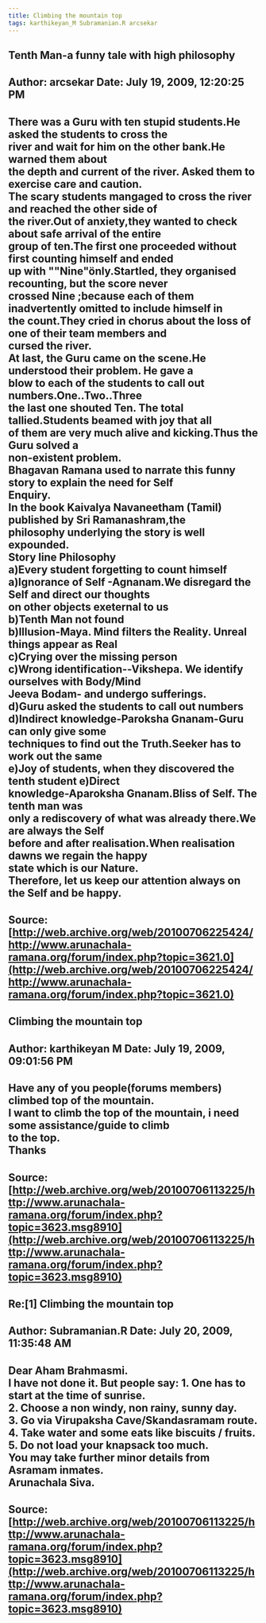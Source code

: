 ```yaml
--- 
title: Climbing the mountain top   
tags: karthikeyan_M Subramanian.R arcsekar  
---  
```

## Tenth Man-a funny tale with high philosophy  
Author: arcsekar            Date: July 19, 2009, 12:20:25 PM  
---  
There was a Guru with ten stupid students.He asked the students to cross the  
river and wait for him on the other bank.He warned them about   
the depth and current of the river. Asked them to exercise care and caution.   
The scary students mangaged to cross the river and reached the other side of  
the river.Out of anxiety,they wanted to check about safe arrival of the entire  
group of ten.The first one proceeded without first counting himself and ended  
up with ""Nine"önly.Startled, they organised recounting, but the score never  
crossed Nine ;because each of them inadvertently omitted to include himself in  
the count.They cried in chorus about the loss of one of their team members and  
cursed the river.   
At last, the Guru came on the scene.He understood their problem. He gave a  
blow to each of the students to call out numbers.One..Two..Three   
the last one shouted Ten. The total tallied.Students beamed with joy that all  
of them are very much alive and kicking.Thus the Guru solved a   
non-existent problem.   
Bhagavan Ramana used to narrate this funny story to explain the need for Self  
Enquiry.   
In the book Kaivalya Navaneetham (Tamil) published by Sri Ramanashram,the  
philosophy underlying the story is well expounded.   
 Story line Philosophy   
a)Every student forgetting to count himself  
a)Ignorance of Self -Agnanam.We disregard the Self and direct our thoughts   
 on other objects exeternal to us   
b)Tenth Man not found  
b)Illusion-Maya. Mind filters the Reality. Unreal things appear as Real   
c)Crying over the missing person  
c)Wrong identification--Vikshepa. We identify ourselves with Body/Mind   
 Jeeva Bodam- and undergo sufferings.   
d)Guru asked the students to call out numbers  
d)Indirect knowledge-Paroksha Gnanam-Guru can only give some   
 techniques to find out the Truth.Seeker has to work out the same   
e)Joy of students, when they discovered the tenth student e)Direct  
knowledge-Aparoksha Gnanam.Bliss of Self. The tenth man was   
 only a rediscovery of what was already there.We are always the Self   
 before and after realisation.When realisation dawns we regain the happy   
 state which is our Nature.   
Therefore, let us keep our attention always on the Self and be happy.
 ---  
Source:[http://web.archive.org/web/20100706225424/http://www.arunachala-ramana.org/forum/index.php?topic=3621.0](http://web.archive.org/web/20100706225424/http://www.arunachala-ramana.org/forum/index.php?topic=3621.0)   
---  

## Climbing the mountain top  
Author: karthikeyan M       Date: July 19, 2009, 09:01:56 PM  
---  
Have any of you people(forums members) climbed top of the mountain.   
I want to climb the top of the mountain, i need some assistance/guide to climb  
to the top.   
Thanks
 ---  
Source:[http://web.archive.org/web/20100706113225/http://www.arunachala-ramana.org/forum/index.php?topic=3623.msg8910](http://web.archive.org/web/20100706113225/http://www.arunachala-ramana.org/forum/index.php?topic=3623.msg8910)   
---  

## Re:[1] Climbing the mountain top  
Author: Subramanian.R       Date: July 20, 2009, 11:35:48 AM  
---  
Dear Aham Brahmasmi.   
I have not done it. But people say: 1\. One has to start at the time of sunrise.   
2\. Choose a non windy, non rainy, sunny day.   
3\. Go via Virupaksha Cave/Skandasramam route.   
4\. Take water and some eats like biscuits / fruits.   
5\. Do not load your knapsack too much.   
You may take further minor details from Asramam inmates.   
Arunachala Siva.
 ---  
Source:[http://web.archive.org/web/20100706113225/http://www.arunachala-ramana.org/forum/index.php?topic=3623.msg8910](http://web.archive.org/web/20100706113225/http://www.arunachala-ramana.org/forum/index.php?topic=3623.msg8910)   
---  

